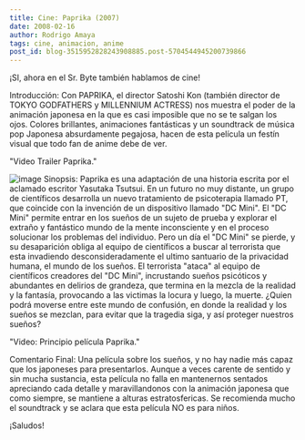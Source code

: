 ```yaml
---
title: Cine: Paprika (2007)
date: 2008-02-16
author: Rodrigo Amaya
tags: cine, animacion, anime
post_id: blog-3515952828243908885.post-5704544945200739866
---
```


¡SI, ahora en el Sr. Byte también hablamos de cine!

Introducción: Con PAPRIKA, el director Satoshi Kon (también director de TOKYO GODFATHERS y MILLENNIUM ACTRESS) nos muestra el poder de la animación japonesa en la que es casi imposible que no se te salgan los ojos. Colores brillantes, animaciones fantásticas y un soundtrack de música pop Japonesa absurdamente pegajosa, hacen de esta película un festín visual que todo fan de anime debe de ver.

"Video Trailer Paprika."

![image](https://bp0.blogger.com/_ayvorITawE4/R7cXTrTZHaI/AAAAAAAAAjU/6RkkQQjifog/s320/paprika.jpg)    Sinopsis: Paprika es una adaptación de una historia
escrita por el aclamado escritor Yasutaka Tsutsui. En un futuro no muy distante, un grupo de científicos desarrolla un nuevo tratamiento de psicoterapia llamado PT, que coincide con la invención de un dispositivo llamado "DC Mini". El "DC Mini" permite entrar en los sueños de un sujeto de prueba y explorar el extraño y fantástico mundo de la mente inconsciente y en el proceso solucionar los problemas del individuo. Pero un día el "DC Mini" se pierde, y su desaparición obliga al equipo de científicos a buscar al terrorista que esta invadiendo desconsideradamente el ultimo santuario de la privacidad humana, el mundo de los sueños. El terrorista "ataca" al equipo de científicos creadores del "DC Mini", incrustando sueños psicóticos y abundantes en delirios de grandeza, que termina en la mezcla de la realidad y la fantasía, provocando a las victimas la locura y luego, la muerte. ¿Quien podrá moverse entre este mundo de confusión, en donde la realidad y los sueños se mezclan, para evitar que la tragedia siga, y así proteger nuestros sueños?

"Video: Principio película Paprika."

Comentario Final: Una película sobre los sueños, y no hay nadie más capaz que los japoneses para presentarlos. Aunque a veces carente de sentido y sin mucha sustancia, esta película no falla en mantenernos sentados apreciando cada detalle y maravillandonos con la animación japonesa que como siempre, se mantiene a alturas estratosfericas. Se recomienda mucho el soundtrack y se aclara que esta película NO es para niños.

¡Saludos!